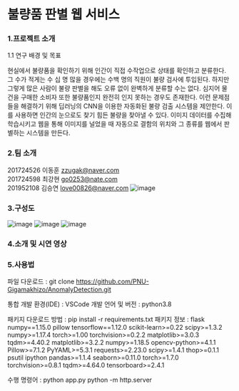 # 불량품 판별 웹 서비스
### 1.프로젝트 소개
1.1 연구 배경 및 목표

  현실에서 불량품을 확인하기 위해 인간이 직접 수작업으로 상태를 확인하고 분류한다. 그 수가 적게는 수  십 명 많을 경우에는 수백 명의 직원이 불량 검사에 투입된다. 하지만 그렇게 많은 사람이 불량 판별을 해도 오류 없이 완벽하게 분류할 수는 없다. 심지어 물건을 구매한 소비자 또한 불량품인지 완전히 인지 못하는 경우도 존재한다. 이런 문제점들을 해결하기 위해 딥러닝의 CNN을 이용한 자동화된 불량 검출 시스템을 제안한다. 이를 사용하면 인간의 눈으로도 찾기 힘든 불량을 찾아낼 수 있다. 이미지 데이터를 수집해 학습시키고 웹을 통해 이미지를 널었을 때 자동으로 결함의 위치와 그 종류를 웹에서 판별하는 시스템을 만든다.

### 2.팀 소개
201724526 이동훈 zzugak@naver.com  
201724598 최강현 go0253@nate.com  
201952108 김승연 love00826@naver.com
![image](https://user-images.githubusercontent.com/64565005/195789448-67f034d6-deb4-4282-8008-cd4331e5d488.png)

### 3.구성도
![image](https://user-images.githubusercontent.com/64565005/195790034-36b07da2-36a3-4b45-932f-45cbe59c281f.png)
![image](https://user-images.githubusercontent.com/64565005/195790050-dd5c74b0-b741-4838-8c73-0fd530c173ab.png)
![image](https://user-images.githubusercontent.com/64565005/195790058-df6db475-9a18-4335-920c-e58955dcab52.png)

### 4.소개 및 시연 영상

### 5.사용법

파일 다운로드 : git clone https://github.com/PNU-Gigamakhizo/AnomalyDetection.git

통합 개발 환경(IDE) : VSCode
개발 언어 및 버전 : python3.8
              
패키지 다운로드 방법 : pip install -r requirements.txt
패키지 정보 : 
              flask
              numpy==1.15.0
              pillow
              tensorflow==1.12.0
              scikit-learn>=0.22
              scipy>=1.3.2
              numpy>=1.17.4
              torch>=1.00
              torchvision>=0.2.2
              matplotlib>=3.0.3
              tqdm>=4.40.2
              matplotlib>=3.2.2
              numpy>=1.18.5
              opencv-python>=4.1.1
              Pillow>=7.1.2
              PyYAML>=5.3.1
              requests>=2.23.0
              scipy>=1.4.1
              thop>=0.1.1
              psutil
              ipython
              pandas>=1.1.4
              seaborn>=0.11.0
              torch>=1.7.0
              torchvision>=0.8.1
              tqdm>=4.64.0
              tensorboard>=2.4.1

수행 명령어 : python app.py
              python -m http.server
